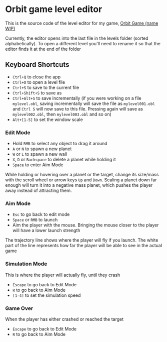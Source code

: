 # Orbit game level editor

This is the source code of the level editor for my game, [Orbit Game (name WIP)](https://redpenguin777.itch.io/orbit-game)

Currently, the editor opens into the last file in the levels folder (sorted alphabetically). To open a different level you'll need to rename it so that the editor finds it at the end of the folder

## Keyboard Shortcuts

- `Ctrl+Q` to close the app
- `Ctrl+O` to open a level file
- `Ctrl+S` to save to the current file
- `Ctrl+Shift+S` to save as
- `Ctrl+Alt+S` to save incrementally (if you were working on a file `mylevel.obl`, saving incrementally will save the file as `mylevel001.obl` and `Ctrl S` will now save to this file. Pressing again will save as `mylevel002.obl`, then `mylevel003.obl` and so on)
- `Alt+[1-5]` to set the window scale

### Edit Mode

- Hold `RMB` to select any object to drag it around
- `A` or `N` to spawn a new planet
- `W` or `L` to spawn a new wall
- `X`, `D` or `Backspace` to delete a planet while holding it
- `Space` to enter Aim Mode

While holding or hovering over a planet or the target, change its size/mass with the scroll wheel or arrow keys `Up` and `Down`. Scaling a planet down far enough will turn it into a negative mass planet, which pushes the player away instead of attracting them.

### Aim Mode

- `Esc` to go back to edit mode
- `Space` or `RMB` to launch
- Aim the player with the mouse. Bringing the mouse closer to the player will have a lower launch strength

The trajectory line shows where the player will fly if you launch. The white part of the line represents how far the player will be able to see in the actual game

### Simulation Mode

This is where the player will actually fly, until they crash

- `Escape` to go back to Edit Mode
- `R` to go back to Aim Mode
- `[1-4]` to set the simulation speed

### Game Over

When the player has either crashed or reached the target

- `Escape` to go back to Edit Mode
- `R` to go back to Aim Mode